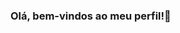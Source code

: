 ### Olá, bem-vindos ao meu perfil!👋

 ```   ![BruunaMedeiiros GitHub stats](https://github-readme-stats.vercel.app/api?username=BruunaMedeiiros&show_icons=true&theme=dracula&count_private=true)

``` 

<!--
**BruunaMedeiiros/BruunaMedeiiros** is a ✨ _special_ ✨ repository because its `README.md` (this file) appears on your GitHub profile.

Here are some ideas to get you started:

- 🔭 I’m currently working on ...
- 🌱 I’m currently learning ...
- 👯 I’m looking to collaborate on ...
- 🤔 I’m looking for help with ...
- 💬 Ask me about ...
- 📫 How to reach me: ...
- 😄 Pronouns: ...
- ⚡ Fun fact: ...
-->
